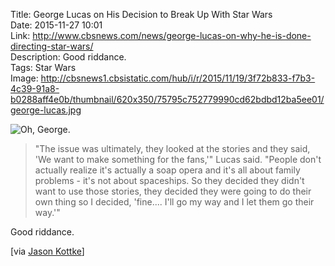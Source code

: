 Title: George Lucas on His Decision to Break Up With Star Wars  
Date: 2015-11-27  10:01  
Link: http://www.cbsnews.com/news/george-lucas-on-why-he-is-done-directing-star-wars/  
Description: Good riddance.  
Tags: Star Wars  
Image: http://cbsnews1.cbsistatic.com/hub/i/r/2015/11/19/3f72b833-f7b3-4c39-91a8-b0288aff4e0b/thumbnail/620x350/75795c752779990cd62bdbd12ba5ee01/george-lucas.jpg  

![Oh, George.][cbsistatic]

> "The issue was ultimately, they looked at the stories and they said, 'We want to make something for the fans,'" Lucas said. "People don't actually realize it's actually a soap opera and it's all about family problems - it's not about spaceships. So they decided they didn't want to use those stories, they decided they were going to do their own thing so I decided, 'fine.... I'll go my way and I let them go their way.'"

Good riddance.

[via [Jason Kottke][kottke]]

[cbsistatic]: http://cbsnews1.cbsistatic.com/hub/i/r/2015/11/19/3f72b833-f7b3-4c39-91a8-b0288aff4e0b/thumbnail/620x350/75795c752779990cd62bdbd12ba5ee01/george-lucas.jpg "Oh, George."
[kottke]: http://kottke.org/15/11/lucas-on-the-star-wars-divorce "Source post from Jason Kottke"